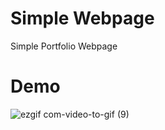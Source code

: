 # Simple Webpage
Simple Portfolio Webpage
# Demo
![ezgif com-video-to-gif (9)](https://user-images.githubusercontent.com/14878818/77608520-de113780-6ef3-11ea-8286-5b4debef2037.gif)
